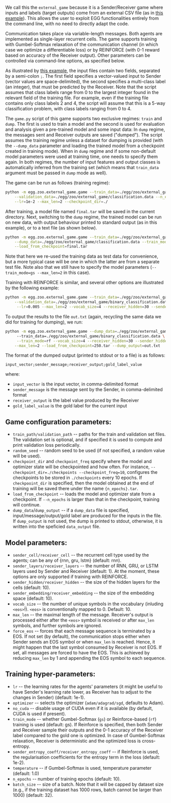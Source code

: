 We call this the `external_game` because it is a Sender/Receiver game where inputs and labels (target outputs) come from an external CSV file (as in [this example](classification.data)). This allows the user to exploit EGG functionalities entirely from the command line, with no need to directly adapt the code.

Communication takes place via variable-length messages. Both agents are implemented as single-layer recurrent cells. The game supports training with Gumbel-Softmax relaxation of the communication
channel (in which case we optimize a differentiable loss) or by REINFORCE (with 0-1 reward based on accuracy of the Receiver output). Other parameters can be controlled via command-line options, as specified below.

As illustrated by [this example](classification.data), the input files contain two fields, separated by a semi-colon `;`. The first field specifies a vector-valued input to Sender (vector values are space-delimited), the second specifies a multi-class label (an integer), that must be predicted by the Receiver. Note that the script assumes that class labels range from 0 to the largest integer found in the relevant field of the training file. For example, even if the training file contains only class labels 2 and 4, the script will assume that this is a 5-way classification problem, with class labels ranging from 0 to 4.

The `game.py` script of this game supports two exclusive regimes: `train` and `dump`. The first is used to train a model and the second is used for evaluation and analysis given a pre-trained model and some input data: In `dump` regime, the messages sent and Receiver outputs are saved ("dumped"). The script assumes the training regime unless a dataset for dumping is provided (with the `--dump_data` parameter and loading the trained model from a checkpoint created in training mode). When in `dump` regime and if some non-default model parameters were used at training time, one needs to specify them again. In both regimes, the number of input features and output classes is automatically inferred from the training set (which means that `train_data` argument must be passed in `dump` mode as well).

The game can be run as follows (training regime):
```bash
python -m egg.zoo.external_game.game --train_data=./egg/zoo/external_game/classification.data \
    --validation_data=./egg/zoo/external_game/classification.data --n_epoch=150 --train_mode=gs --random_seed=21 \
    --lr=1e-2 --max_len=2 --checkpoint_dir=./
```
After training, a model file named `final.tar` will be saved in the current directory.
Next, switching to the `dump` regime, the trained model can be run on new data, with output behaviour printed to standard output (as in this example), or to a text file (as shown below).
```bash
python -m egg.zoo.external_game.game --train_data=./egg/zoo/external_game/classification.data   \
    --dump_data=./egg/zoo/external_game/classification.data --train_mode=gs --max_len=2 \
    --load_from_checkpoint=final.tar

```
Note that here we re-used the training data as test data for convenience, but a more typical case will be one in which the latter are from a separate test file. Note also that we still have to specify the model parameters (`--train_mode=gs --max_len=2` in this case).

Training with REINFORCE is similar, and several other options are illustrated by the following example:
```bash
python -m egg.zoo.external_game.game --train_data=./egg/zoo/external_game/binary_classification.data \
    --validation_data=./egg/zoo/external_game/binary_classification.data --n_epoch=250 --train_mode=rf --random_seed=21 \
     --lr=0.005 --max_len=2 --vocab_size=4 --receiver_hidden=30 --sender_hidden=30 --sender_entropy_coeff=1e-1 --checkpoint_dir=./

```
To output the results to the file `out.txt` (again, recycling the same data we did for training for dumping), we run:
```bash
python -m egg.zoo.external_game.game --dump_data=./egg/zoo/external_game/binary_classification.data
     --train_data=./egg/zoo/external_game/binary_classification.data \
     --train_mode=rf --vocab_size=4 --receiver_hidden=30 --sender_hidden=30 \
    --max_len=2 --load_from_checkpoint=250.tar --dump_output=out.txt
```
The format of the dumped output (printed to stdout or to a file) is as follows:
```
input_vector;sender_message;receiver_output;gold_label_value
```
where:
* `input_vector` is the input vector, in comma-delimited format
* `sender_message` is the message sent by the Sender, in comma-delimited format
* `receiver_output` is the label value produced by the Receiver
* `gold_label_value` is the gold label for the current input


## Game configuration parameters:
 * `train_path/validation_path` -- paths for the train and validation set files. The validation set is optional, and if specified it is used to compute and print validation loss periodically.
 * `random_seed` -- random seed to be used (if not specified, a random value will be used).
 * `checkpoint_dir` and `checkpoint_freq` specify where the model and optimizer state will be checkpointed and how often. For instance, `--checkpoint_dir=./checkpoints --checkpoint_freq=10`, configures the checkpoints to be stored in 
     `./checkpoints` every 10 epochs.
     If `checkpooint_dir` is specified, then the model obtained at the end of training will be saved there under the name
     `{n_epochs}.tar`.
 * `load_from_checkpoint` -- loads the model and optimizer state from a checkpoint. If `--n_epochs` is larger than that
    in the checkpoint, training will continue.
 * `dump_data`/`dump_output` -- if a `dump_data` file is specified, input/message/output/gold label are produced for the inputs in the file. If `dump_output` is not used, the dump is printed to stdout, otherwise, it is written into the speficied `data_output` file.

## Model parameters:
 * `sender_cell/receiver_cell` -- the recurrent cell type used by the agents; can be any of {rnn, gru, lstm} (default: rnn).
 * `sender_layers/receiver_layers` -- the number of RNN, GRU, or LSTM layers used by Sender and Receiver (default: 1). At the moment, these options are only supported if training with REINFORCE.
 * `sender_hidden/receiver_hidden` -- the size of the hidden layers for the cells (default: 10).
 * `sender_embedding/receiver_embedding` -- the size of the embedding space (default: 10).
 * `vocab_size` -- the number of unique symbols in the vocabulary (inluding `<eos>`!). `<eos>` is conventionally mapped to 0. Default: 10.
 * `max_len` -- the maximal length of the message. Receiver's output is processed either after the `<eos>` symbol is received
 or after `max_len` symbols, and further symbols are ignored.
 * `force_eos` -- forces that each message sequence is terminated by a EOS. If not set (by default), the communication stops
 either when Sender sends an EOS symbol or when `max_len` is reached. Hence, it might happen that the last symbol consumed by Receiver is not 
 EOS. If set, all messages are forced to have the EOS. This is achieved by reducing `max_len` by 1 and appending the EOS symbol to each sequence.

## Training hyper-parameters:
 * `lr` -- the learning rates for the agents' parameters (it might be useful to have Sender's learning rate
 lower, as Receiver has to adjust to the changes in Sender) (default: 1e-1).
 * `optimizer` -- selects the optimizer (`adam/adagrad/sgd`, defaults to Adam).
 * `no_cuda` -- disable usage of CUDA even if it is available (by default, CUDA is used if present).
 * `train_mode` -- whether Gumbel-Softmax (`gs`) or Reinforce-based (`rf`) training is used (default: gs). If Reinforce 
    is specified, then both Sender and Receiver sample their outputs and the 0-1 accuracy of the Receiver label compared to the gold one is optimized. In case of 
    Gumbel-Softmax relaxation, Receiver is deterministic and the optimized loss is cross-entropy.
 * `sender_entropy_coeff/receiver_entropy_coeff` -- if Reinforce is used, the regularisation coefficients for the
 entropy term in the loss (default: 1e-2).
 * `temperature` -- if Gumbel-Softmax is used, temperature parameter (default: 1.0)
 * `n_epochs` -- number of training epochs (default: 10).
 * `batch_size` -- size of a batch. Note that it will be capped by dataset size (e.g., if the training dataset has
    1000 rows, batch cannot be larger than 1000) (default: 32).

